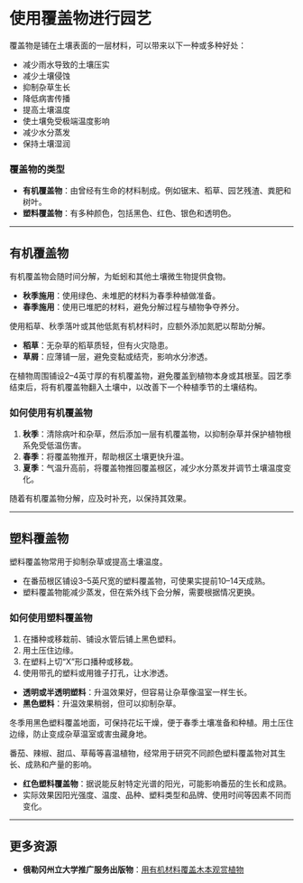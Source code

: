 # 使用覆盖物进行园艺

覆盖物是铺在土壤表面的一层材料，可以带来以下一种或多种好处：

- 减少雨水导致的土壤压实
- 减少土壤侵蚀
- 抑制杂草生长
- 降低病害传播
- 提高土壤温度
- 使土壤免受极端温度影响
- 减少水分蒸发
- 保持土壤湿润

### 覆盖物的类型

- **有机覆盖物**：由曾经有生命的材料制成。例如锯末、稻草、园艺残渣、粪肥和树叶。
- **塑料覆盖物**：有多种颜色，包括黑色、红色、银色和透明色。

---

## 有机覆盖物

有机覆盖物会随时间分解，为蚯蚓和其他土壤微生物提供食物。

- **秋季施用**：使用绿色、未堆肥的材料为春季种植做准备。
- **春季施用**：使用已堆肥的材料，避免分解过程与植物争夺养分。

使用稻草、秋季落叶或其他低氮有机材料时，应额外添加氮肥以帮助分解。

- **稻草**：无杂草的稻草质轻，但有火灾隐患。
- **草屑**：应薄铺一层，避免变黏或结壳，影响水分渗透。

在植物周围铺设2–4英寸厚的有机覆盖物，避免覆盖到植物本身或其根茎。园艺季结束后，将有机覆盖物翻入土壤中，以改善下一个种植季节的土壤结构。

### 如何使用有机覆盖物

1. **秋季**：清除病叶和杂草，然后添加一层有机覆盖物，以抑制杂草并保护植物根系免受低温伤害。
2. **春季**：将覆盖物推开，帮助根区土壤更快升温。
3. **夏季**：气温升高前，将覆盖物推回覆盖根区，减少水分蒸发并调节土壤温度变化。

随着有机覆盖物分解，应及时补充，以保持其效果。

---

## 塑料覆盖物

塑料覆盖物常用于抑制杂草或提高土壤温度。

- 在番茄根区铺设3–5英尺宽的塑料覆盖物，可使果实提前10–14天成熟。
- 塑料覆盖物能减少蒸发，但在紫外线下会分解，需要根据情况更换。

### 如何使用塑料覆盖物


1. 在播种或移栽前、铺设水管后铺上黑色塑料。
2. 用土压住边缘。
3. 在塑料上切“X”形口播种或移栽。
4. 使用带孔的塑料或用锥子打孔，让水渗透。


- **透明或半透明塑料**：升温效果好，但容易让杂草像温室一样生长。
- **黑色塑料**：升温效果稍弱，但可以抑制杂草。


冬季用黑色塑料覆盖地面，可保持花坛干燥，便于春季土壤准备和种植。用土压住边缘，防止变成杂草温室或害虫藏身地。


番茄、辣椒、甜瓜、草莓等喜温植物，经常用于研究不同颜色塑料覆盖物对其生长、成熟和产量的影响。

- **红色塑料覆盖物**：据说能反射特定光谱的阳光，可能影响番茄的生长和成熟。
- 实际效果因阳光强度、温度、品种、塑料类型和品牌、使用时间等因素不同而变化。

---

## 更多资源

- **俄勒冈州立大学推广服务出版物**：[用有机材料覆盖木本观赏植物](https://catalog.extension.oregonstate.edu/ec1629)
